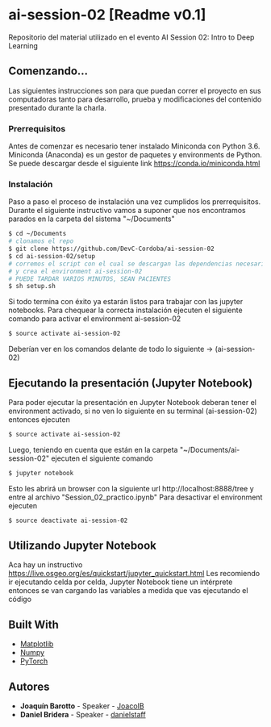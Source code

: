 # ai-session-02 [Readme v0.1]
Repositorio del material utilizado en el evento AI Session 02: Intro to Deep Learning

## Comenzando...

Las siguientes instrucciones son para que puedan correr el proyecto en sus computadoras tanto para desarrollo, prueba y modificaciones del contenido presentado durante la charla. 

### Prerrequisitos

Antes de comenzar es necesario tener instalado Miniconda con Python 3.6. Miniconda (Anaconda) es un gestor de paquetes y environments de Python. Se puede descargar desde el siguiente link https://conda.io/miniconda.html

### Instalación

Paso a paso el proceso de instalación una vez cumplidos los prerrequisitos. Durante el siguiente instructivo vamos a suponer que nos encontramos parados en la carpeta del sistema "~/Documents"

``` sh
$ cd ~/Documents
# clonamos el repo
$ git clone https://github.com/DevC-Cordoba/ai-session-02
$ cd ai-session-02/setup
# corremos el script con el cual se descargan las dependencias necesarias 
# y crea el environment ai-session-02
# PUEDE TARDAR VARIOS MINUTOS, SEAN PACIENTES
$ sh setup.sh
```
Si todo termina con éxito ya estarán listos para trabajar con las jupyter notebooks. Para chequear la correcta instalación ejecuten el siguiente comando para activar el environment ai-session-02
```sh
$ source activate ai-session-02
```
Deberían ver en los comandos delante de todo lo siguiente -> (ai-session-02) 

## Ejecutando la presentación (Jupyter Notebook)

Para poder ejecutar la presentación en Jupyter Notebook deberan tener el environment activado, si no ven lo siguiente en su terminal (ai-session-02) entonces ejecuten 
```sh
$ source activate ai-session-02
```
Luego, teniendo en cuenta que están en la carpeta "~/Documents/ai-session-02" ejecuten el siguiente comando
```sh
$ jupyter notebook
```
Esto les abrirá un browser con la siguiente url http://localhost:8888/tree y entre al archivo "Session_02_practico.ipynb"
Para desactivar el environment ejecuten
```sh
$ source deactivate ai-session-02
```

## Utilizando Jupyter Notebook

Aca hay un instructivo https://live.osgeo.org/es/quickstart/jupyter_quickstart.html
Les recomiendo ir ejecutando celda por celda, Jupyter Notebook tiene un intérprete entonces se van cargando las variables a medida que vas ejecutando el código

## Built With

* [Matplotlib](https://matplotlib.org/)
* [Numpy](http://www.numpy.org/)
* [PyTorch](https://pytorch.org/)

## Autores

* **Joaquín Barotto** - Speaker - [JoacoIB](https://github.com/JoacoIB)
* **Daniel Bridera** - Speaker - [danielstaff](https://github.com/danielstaff)

